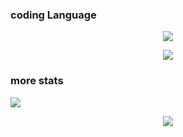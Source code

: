 ### coding Language
<p align="center">
  <img align="center" src="https://github-readme-stats.vercel.app/api/top-langs/?username=Astr0-G&theme=github_dark&hide_border=true&include_all_commits=true">
</p>

<p align="center">
  <a href="https://skillicons.dev">
    <img src="https://skillicons.dev/icons?i=nodejs,js,ts,vscode,linux,ruby,html,python,golang,css,react,nextjs,firebase,aws,vercel,tailwind,selenium,discord,github,md,xd,pr,ae,ps&theme=dark&perline=8" />
  </a>
</p>

### more stats
![](https://komarev.com/ghpvc/?username=Astr0-G)

<p align="center">
  <a href="https://github.com/Astr0-G">
    <img align="center" src="https://streak-stats.demolab.com?user=Astr0-G&theme=github-dark&hide_border=true&ring=4C8EDA&fire=DD7A22&dates=4C8EDA">
  </a>
</p>


